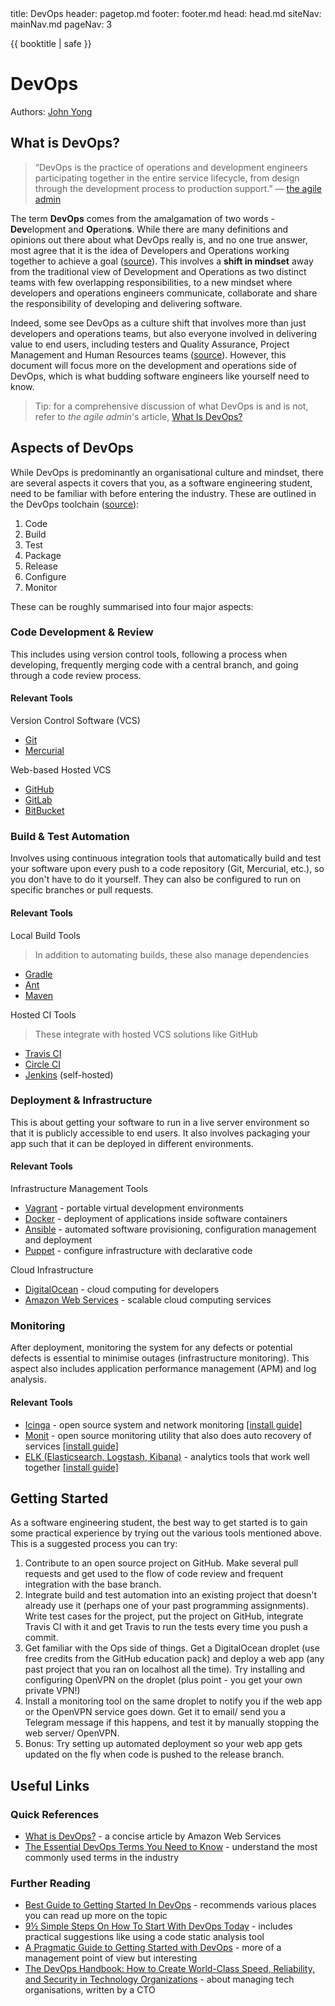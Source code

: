 <frontmatter>
  title: DevOps
  header: pagetop.md
  footer: footer.md
  head: head.md
  siteNav: mainNav.md
  pageNav: 3
</frontmatter>

<div class="website-content">

{{ booktitle | safe }}

# DevOps

Authors: [John Yong](https://github.com/whipermr5)

## What is DevOps?

> &ldquo;DevOps is the practice of operations and development engineers participating together in the entire service lifecycle, from design through the development process to production support.&rdquo; &mdash; [the agile admin](https://theagileadmin.com/what-is-devops/)

The term **DevOps** comes from the amalgamation of two words - **Dev**elopment and **Op**eration**s**. While there are many definitions and opinions out there about what DevOps really is, and no one true answer, most agree that it is the idea of Developers and Operations working together to achieve a goal ([source](https://blog.xebialabs.com/2015/04/23/best-guide-to-getting-started-in-devops/)). This involves a **shift in mindset** away from the traditional view of Development and Operations as two distinct teams with few overlapping responsibilities, to a new mindset where developers and operations engineers communicate, collaborate and share the responsibility of developing and delivering software.

Indeed, some see DevOps as a culture shift that involves more than just developers and operations teams, but also everyone involved in delivering value to end users, including testers and Quality Assurance, Project Management and Human Resources teams ([source](http://blog.nwcadence.com/devops-culture-not-team/)). However, this document will focus more on the development and operations side of DevOps, which is what budding software engineers like yourself need to know.

> Tip: for a comprehensive discussion of what DevOps is and is not, refer to *the agile admin*'s article, [What Is DevOps?](https://theagileadmin.com/what-is-devops/)

## Aspects of DevOps

While DevOps is predominantly an organisational culture and mindset, there are several aspects it covers that you, as a software engineering student, need to be familiar with before entering the industry. These are outlined in the DevOps toolchain ([source](https://en.wikipedia.org/wiki/DevOps#DevOps_toolchain)):

1. Code
2. Build
3. Test
4. Package
5. Release
6. Configure
7. Monitor

These can be roughly summarised into four major aspects:

### Code Development & Review

This includes using version control tools, following a process when developing, frequently merging code with a central branch, and going through a code review process.

#### Relevant Tools

Version Control Software (VCS)

- [Git](https://git-scm.com/)
- [Mercurial](https://www.mercurial-scm.org/)

Web-based Hosted VCS

- [GitHub](https://github.com/)
- [GitLab](https://about.gitlab.com/)
- [BitBucket](https://bitbucket.org/)

### Build & Test Automation

Involves using continuous integration tools that automatically build and test your software upon every push to a code repository (Git, Mercurial, etc.), so you don't have to do it yourself. They can also be configured to run on specific branches or pull requests.

#### Relevant Tools

Local Build Tools
> In addition to automating builds, these also manage dependencies

- [Gradle](https://gradle.org/)
- [Ant](http://ant.apache.org/)
- [Maven](https://maven.apache.org/)

Hosted CI Tools
> These integrate with hosted VCS solutions like GitHub

- [Travis CI](https://travis-ci.org/)
- [Circle CI](https://circleci.com/)
- [Jenkins](https://jenkins.io/) (self-hosted)

### Deployment & Infrastructure

This is about getting your software to run in a live server environment so that it is publicly accessible to end users. It also involves packaging your app such that it can be deployed in different environments.

#### Relevant Tools

Infrastructure Management Tools

- [Vagrant](https://www.vagrantup.com/) - portable virtual development environments
- [Docker](https://www.docker.com/) - deployment of applications inside software containers
- [Ansible](https://www.ansible.com/) - automated software provisioning, configuration management and deployment
- [Puppet](https://puppet.com/) - configure infrastructure with declarative code

Cloud Infrastructure

- [DigitalOcean](https://www.digitalocean.com/) - cloud computing for developers
- [Amazon Web Services](https://aws.amazon.com/) - scalable cloud computing services

### Monitoring

After deployment, monitoring the system for any defects or potential defects is essential to minimise outages (infrastructure monitoring). This aspect also includes application performance management (APM) and log analysis.

#### Relevant Tools

- [Icinga](https://www.icinga.com/) - open source system and network monitoring [[install guide]](https://www.digitalocean.com/community/tutorials/how-to-use-icinga-to-monitor-your-servers-and-services-on-ubuntu-14-04)
- [Monit](https://mmonit.com/monit/) - open source monitoring utility that also does auto recovery of services [[install guide]](https://www.digitalocean.com/community/tutorials/lemp-stack-monitoring-with-monit-on-ubuntu-14-04)
- [ELK (Elasticsearch, Logstash, Kibana)](https://www.elastic.co/products) - analytics tools that work well together [[install guide]](https://www.digitalocean.com/community/tutorials/how-to-install-elasticsearch-logstash-and-kibana-elk-stack-on-ubuntu-14-04)

## Getting Started

As a software engineering student, the best way to get started is to gain some practical experience by trying out the various tools mentioned above. This is a suggested process you can try:

1. Contribute to an open source project on GitHub. Make several pull requests and get used to the flow of code review and frequent integration with the base branch.
2. Integrate build and test automation into an existing project that doesn't already use it (perhaps one of your past programming assignments). Write test cases for the project, put the project on GitHub, integrate Travis CI with it and get Travis to run the tests every time you push a commit.
3. Get familiar with the Ops side of things. Get a DigitalOcean droplet (use free credits from the GitHub education pack) and deploy a web app (any past project that you ran on localhost all the time). Try installing and configuring OpenVPN on the droplet (plus point - you get your own private VPN!)
4. Install a monitoring tool on the same droplet to notify you if the web app or the OpenVPN service goes down. Get it to email/ send you a Telegram message if this happens, and test it by manually stopping the web server/ OpenVPN.
5. Bonus: Try setting up automated deployment so your web app gets updated on the fly when code is pushed to the release branch.

## Useful Links

### Quick References
- [What is DevOps?](https://aws.amazon.com/devops/what-is-devops/) - a concise article by Amazon Web Services
- [The Essential DevOps Terms You Need to Know](https://blog.xebialabs.com/2016/03/21/essential-devops-terms/) - understand the most commonly used terms in the industry

### Further Reading
- [Best Guide to Getting Started In DevOps](https://blog.xebialabs.com/2015/04/23/best-guide-to-getting-started-in-devops/) - recommends various places you can read up more on the topic
- [9½ Simple Steps On How To Start With DevOps Today](https://devops.com/9%C2%BD-simple-steps-start-devops-today/) - includes practical suggestions like using a code static analysis tool
- [A Pragmatic Guide to Getting Started with DevOps](http://www.ca.com/us/lpg/~/media/Files/eBooks/a-pragmatic-guide-to-getting-started-with-devops.pdf) - more of a management point of view but interesting
- [The DevOps Handbook: How to Create World-Class Speed, Reliability, and Security in Technology Organizations](https://books.google.com.sg/books/about/The_Devops_Handbook.html?id=XrQcrgEACAAJ) - about managing tech organisations, written by a CTO
</div>
